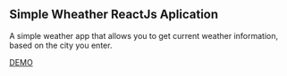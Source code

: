 
## Simple Wheather ReactJs Aplication

A simple weather app that allows you to get current weather information, based on the city you enter.




[DEMO](link)